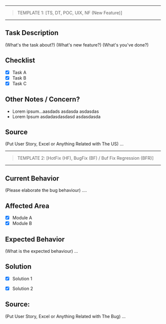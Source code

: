 
-----
> TEMPLATE 1: [TS, DT, POC, UIX, NF (New Feature)]
-----

## Task Description
(What's the task about?)
(What's new feature?)
(What's you've done?)

## Checklist
- [x] Task A
- [x] Task B
- [x] Task C

## Other Notes / Concern?
- Lorem ipsum...aasdads asdasda asdasdas
- Lorem Ipsum asdadasdasdasd asdasdasda

## Source
(Put User Story, Excel or Anything Related with The US) ...



-----
> TEMPLATE 2: [HotFix (HF), BugFix (BF) / Buf Fix Regression (BFR)]
-----
## Current Behavior
(Please elaborate the bug behaviour) ....

## Affected Area
- [x] Module A
- [x] Module B

## Expected Behavior
(What is the expected behaviour) ...

## Solution
- [x] Solution 1
- [x] Solution 2


## Source:
(Put User Story, Excel or Anything Related with The Bug) ...

